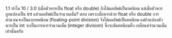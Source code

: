 1.1 ทำไม 10 / 3.0 (เมื่อตัวหารเป็น float หรือ double) ถึงได้ผลลัพธ์เป็นทศนิยม แต่เมื่อตัวหารถูกแปลงเป็น int แล้วผลลัพธ์เป็นจำนวนเต็ม?
ตอบ เพราะเมื่อหารด้วย float หรือ double การคำนวณจะเป็นแบบทศนิยม (floating-point division) จึงได้ผลลัพธ์เป็นทศนิยม แต่ถ้าแปลงตัวหารเป็น int จะเป็นการหารจำนวนเต็ม (integer division) ซึ่งจะตัดทศนิยมทิ้ง เหลือแค่จำนวนเต็มเท่านั้นครับ
